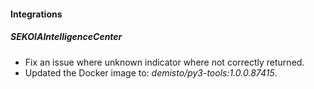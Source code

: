 
#### Integrations

##### SEKOIAIntelligenceCenter

- Fix an issue where unknown indicator where not correctly returned.
- Updated the Docker image to: *demisto/py3-tools:1.0.0.87415*.
